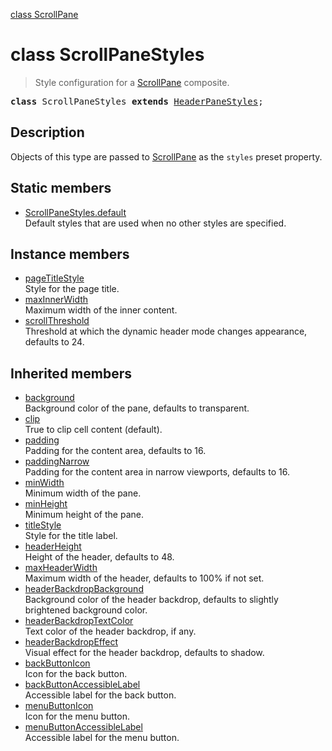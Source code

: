 [class ScrollPane](ScrollPane.md)

# class ScrollPaneStyles

> Style configuration for a [ScrollPane](ScrollPane.md) composite.

<pre class="docgen_signature"><b>class</b> ScrollPaneStyles <b>extends</b> <a href="HeaderPaneStyles.md">HeaderPaneStyles</a>;</pre>

## Description

Objects of this type are passed to [ScrollPane](ScrollPane.md) as the `styles` preset property.

## Static members

- [<!--{ref:property}-->ScrollPaneStyles.default](ScrollPaneStyles_default.md) <!--{refchip:static}-->\
    Default styles that are used when no other styles are specified.

## Instance members

- [<!--{ref:property}-->pageTitleStyle](ScrollPaneStyles_pageTitleStyle.md) \
    Style for the page title.
- [<!--{ref:property}-->maxInnerWidth](ScrollPaneStyles_maxInnerWidth.md) \
    Maximum width of the inner content.
- [<!--{ref:property}-->scrollThreshold](ScrollPaneStyles_scrollThreshold.md) \
    Threshold at which the dynamic header mode changes appearance, defaults to 24.

## Inherited members

- [<!--{ref:property}-->background](HeaderPaneStyles_background.md) \
    Background color of the pane, defaults to transparent.
- [<!--{ref:property}-->clip](HeaderPaneStyles_clip.md) \
    True to clip cell content (default).
- [<!--{ref:property}-->padding](HeaderPaneStyles_padding.md) \
    Padding for the content area, defaults to 16.
- [<!--{ref:property}-->paddingNarrow](HeaderPaneStyles_paddingNarrow.md) \
    Padding for the content area in narrow viewports, defaults to 16.
- [<!--{ref:property}-->minWidth](HeaderPaneStyles_minWidth.md) \
    Minimum width of the pane.
- [<!--{ref:property}-->minHeight](HeaderPaneStyles_minHeight.md) \
    Minimum height of the pane.
- [<!--{ref:property}-->titleStyle](HeaderPaneStyles_titleStyle.md) \
    Style for the title label.
- [<!--{ref:property}-->headerHeight](HeaderPaneStyles_headerHeight.md) \
    Height of the header, defaults to 48.
- [<!--{ref:property}-->maxHeaderWidth](HeaderPaneStyles_maxHeaderWidth.md) \
    Maximum width of the header, defaults to 100% if not set.
- [<!--{ref:property}-->headerBackdropBackground](HeaderPaneStyles_headerBackdropBackground.md) \
    Background color of the header backdrop, defaults to slightly brightened background color.
- [<!--{ref:property}-->headerBackdropTextColor](HeaderPaneStyles_headerBackdropTextColor.md) \
    Text color of the header backdrop, if any.
- [<!--{ref:property}-->headerBackdropEffect](HeaderPaneStyles_headerBackdropEffect.md) \
    Visual effect for the header backdrop, defaults to shadow.
- [<!--{ref:property}-->backButtonIcon](HeaderPaneStyles_backButtonIcon.md) \
    Icon for the back button.
- [<!--{ref:property}-->backButtonAccessibleLabel](HeaderPaneStyles_backButtonAccessibleLabel.md) \
    Accessible label for the back button.
- [<!--{ref:property}-->menuButtonIcon](HeaderPaneStyles_menuButtonIcon.md) \
    Icon for the menu button.
- [<!--{ref:property}-->menuButtonAccessibleLabel](HeaderPaneStyles_menuButtonAccessibleLabel.md) \
    Accessible label for the menu button.